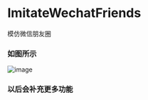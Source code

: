 # ImitateWechatFriends
模仿微信朋友圈

### 如图所示
![image](https://github.com/AndrewLJJ/ImitateWechatFriends/tree/master/Image/WechatIMG3.jpeg)

### 以后会补充更多功能

